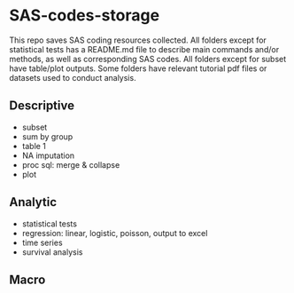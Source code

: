 # SAS-codes-storage
This repo saves SAS coding resources collected. All folders except for statistical tests has a README.md file to describe main commands and/or methods, as well as corresponding SAS codes. All folders except for subset have table/plot outputs. Some folders have relevant tutorial pdf files or datasets used to conduct analysis. 

## Descriptive
* subset
* sum by group
* table 1
* NA imputation
* proc sql: merge & collapse
* plot

## Analytic
* statistical tests
* regression: linear, logistic, poisson, output to excel
* time series
* survival analysis

## Macro

